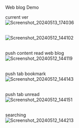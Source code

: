 Web blog Demo <br>


current ver <br>
![Screenshot_20240513_174036](https://github.com/blackpuppydev/WebBlog/assets/91581428/3a68bfcf-837f-42db-bd22-12687c7dcbac)
<br><br>

![Screenshot_20240512_144102](https://github.com/blackpuppydev/WebBlog/assets/91581428/bf0ce246-74fe-4861-8e9f-0b252f6c0433)
<br><br>


push content read web blog <br>
![Screenshot_20240512_144119](https://github.com/blackpuppydev/WebBlog/assets/91581428/c06c1ef1-f209-4655-80c0-eab5a37a3da3)
<br><br>


push tab bookmark <br>
![Screenshot_20240512_144143](https://github.com/blackpuppydev/WebBlog/assets/91581428/a26fbd56-4c53-46e2-bb95-0ccb60c497d8)
<br><br>

push tab unread <br>
![Screenshot_20240512_144151](https://github.com/blackpuppydev/WebBlog/assets/91581428/165771bb-8723-4a4e-aeb0-b0292e4a8e51)
<br><br>


searching <br>
![Screenshot_20240512_144213](https://github.com/blackpuppydev/WebBlog/assets/91581428/9ee11350-2c8b-44ec-b5e3-4eb50ea51530)
